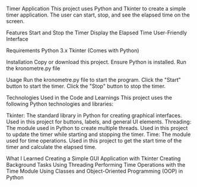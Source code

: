 Timer Application
This project uses Python and Tkinter to create a simple timer application. The user can start, stop, and see the elapsed time on the screen.

Features
Start and Stop the Timer
Display the Elapsed Time
User-Friendly Interface

Requirements
Python 3.x
Tkinter (Comes with Python)

Installation
Copy or download this project.
Ensure Python is installed.
Run the kronometre.py file

Usage
Run the kronometre.py file to start the program.
Click the "Start" button to start the timer.
Click the "Stop" button to stop the timer.

Technologies Used in the Code and Learnings
This project uses the following Python technologies and libraries:

Tkinter: The standard library in Python for creating graphical interfaces. Used in this project for buttons, labels, and general UI elements.
Threading: The module used in Python to create multiple threads. Used in this project to update the timer while starting and stopping the timer.
Time: The module used for time operations. Used in this project to get the start time of the timer and calculate the elapsed time.

What I Learned
Creating a Simple GUI Application with Tkinter
Creating Background Tasks Using Threading
Performing Time Operations with the Time Module
Using Classes and Object-Oriented Programming (OOP) in Python
